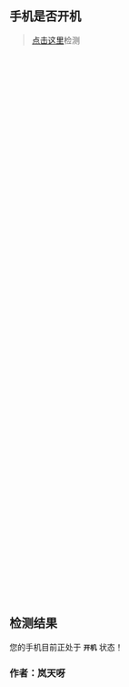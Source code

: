 ## 手机是否开机

> [点击这里](#检测结果)检测

<br><br><br><br><br><br><br><br><br><br><br><br><br><br>
<br><br><br><br><br><br><br><br><br><br><br><br><br><br>
<br><br><br><br><br><br><br><br><br><br><br><br><br><br>
<br><br><br><br><br><br><br><br><br><br><br><br><br><br>


## 检测结果

您的手机目前正处于 **`开机`** 状态！

### 作者：岚天呀
